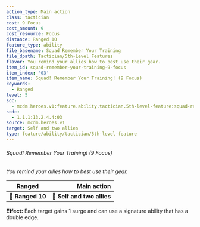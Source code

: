 ```yaml
---
action_type: Main action
class: tactician
cost: 9 Focus
cost_amount: 9
cost_resource: Focus
distance: Ranged 10
feature_type: ability
file_basename: Squad Remember Your Training
file_dpath: Tactician/5th-Level Features
flavor: You remind your allies how to best use their gear.
item_id: squad-remember-your-training-9-focus
item_index: '03'
item_name: Squad! Remember Your Training! (9 Focus)
keywords:
  - Ranged
level: 5
scc:
  - mcdm.heroes.v1:feature.ability.tactician.5th-level-feature:squad-remember-your-training-9-focus
scdc:
  - 1.1.1:13.2.4.4:03
source: mcdm.heroes.v1
target: Self and two allies
type: feature/ability/tactician/5th-level-feature
---
```


###### Squad! Remember Your Training! (9 Focus)

*You remind your allies how to best use their gear.*

| **Ranged**       |            **Main action** |
| ---------------- | -------------------------: |
| **📏 Ranged 10** | **🎯 Self and two allies** |

**Effect:** Each target gains 1 surge and can use a signature ability that has a double edge.
